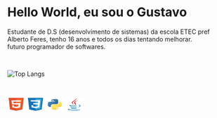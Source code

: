 # Hello World, eu sou o Gustavo 
Estudante de D.S (desenvolvimento de sistemas) da escola ETEC pref Alberto Feres, tenho 16 anos e todos os dias tentando melhorar.
<br>
futuro programador de softwares.

 </div>
<br>
<div>

![Top Langs](https://github-readme-stats.vercel.app/api/top-langs/?username=Guh-dev&layout=compact)

##
<div style="display: inline_block"><br>
 <img align="center" alt="Rafa-HTML" height="30" width="40" src="https://raw.githubusercontent.com/devicons/devicon/master/icons/html5/html5-original.svg">
  <img align="center" alt="Rafa-CSS" height="30" width="40" src="https://raw.githubusercontent.com/devicons/devicon/master/icons/css3/css3-original.svg">
  <img align="center" alt="Rafa-CSS" height="30" width="40" src="https://raw.githubusercontent.com/devicons/devicon/master/icons/python/python-original.svg">
    <img align="center" alt="Rafa-CSS" height="30" width="40" src="https://raw.githubusercontent.com/devicons/devicon/master/icons/java/java-original.svg">
